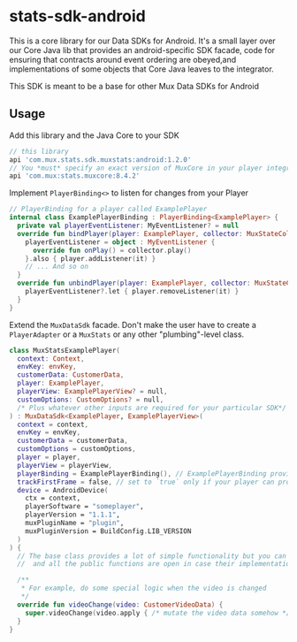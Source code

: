 # stats-sdk-android

This is a core library for our Data SDKs for Android. It's a small layer over our Core Java lib that provides
an android-specific SDK facade, code for ensuring that contracts around event ordering are
obeyed,and implementations of some objects that Core Java leaves to the integrator.

This SDK is meant to be a base for other Mux Data SDKs for Android

## Usage

Add this library and the Java Core to your SDK

```groovy
// this library
api 'com.mux.stats.sdk.muxstats:android:1.2.0'
// You *must* specify an exact version of MuxCore in your player integration
api 'com.mux:stats.muxcore:8.4.2'
```

Implement `PlayerBinding<>` to listen for changes from your Player

```kotlin
// PlayerBinding for a player called ExamplePlayer
internal class ExamplePlayerBinding : PlayerBinding<ExamplePlayer> {
  private val playerEventListener: MyEventListener? = null
  override fun bindPlayer(player: ExamplePlayer, collector: MuxStateCollector) {
    playerEventListener = object : MyEventListener {
      override fun onPlay() = collector.play()
    }.also { player.addListener(it) }
    // ... And so on
  }
  override fun unbindPlayer(player: ExamplePlayer, collector: MuxStateCollector) {
    playerEventListener?.let { player.removeListener(it) }
  }
}
```

Extend the `MuxDataSdk` facade. Don't make the user have to create a `PlayerAdapter` or a `MuxStats`
or any other "plumbing"-level class.

```kotlin
class MuxStatsExamplePlayer(
  context: Context,
  envKey: envKey,
  customerData: CustomerData,
  player: ExamplePlayer,
  playerView: ExamplePlayerView? = null,
  customOptions: CustomOptions? = null,
  /* Plus whatever other inputs are required for your particular SDK*/
) : MuxDataSdk<ExamplePlayer, ExamplePlayerView>(
  context = context,
  envKey = envKey,
  customerData = customerData,
  customOptions = customOptions,
  player = player,
  playerView = playerView,
  playerBinding = ExamplePlayerBinding(), // ExamplePlayerBinding provided by you
  trackFirstFrame = false, // set to `true` only if your player can provide this information
  device = AndroidDevice(
    ctx = context,
    playerSoftware = "someplayer",
    playerVersion = "1.1.1",
    muxPluginName = "plugin",
    muxPluginVersion = BuildConfig.LIB_VERSION
  )
) {
  // The base class provides a lot of simple functionality but you can add additional capabilities,
  //  and all the public functions are open in case their implementation doesn't work for your SDK

  /**
   * For example, do some special logic when the video is changed
   */
  override fun videoChange(video: CustomerVideoData) {
    super.videoChange(video.apply { /* mutate the video data somehow */ })
  }
}
```

